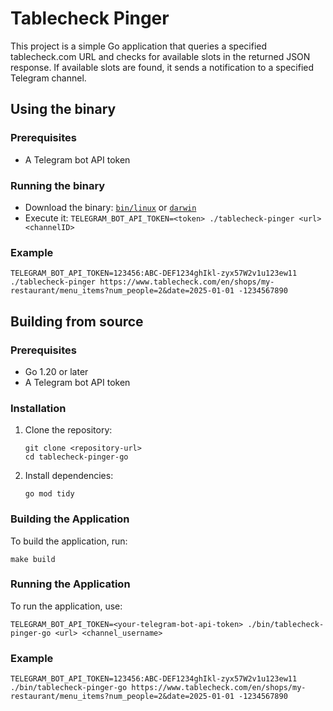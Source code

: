 # Tablecheck Pinger

This project is a simple Go application that queries a specified tablecheck.com URL and checks for available slots in the returned JSON response. If available slots are found, it sends a notification to a specified Telegram channel.

## Using the binary

### Prerequisites

- A Telegram bot API token

### Running the binary

- Download the binary: [`bin/linux`](./bin/linux/tablecheck-pinger) or [`darwin`](./bin/darwin/tablecheck-pinger)
- Execute it: `TELEGRAM_BOT_API_TOKEN=<token> ./tablecheck-pinger <url> <channelID>`

### Example

```
TELEGRAM_BOT_API_TOKEN=123456:ABC-DEF1234ghIkl-zyx57W2v1u123ew11 ./tablecheck-pinger https://www.tablecheck.com/en/shops/my-restaurant/menu_items?num_people=2&date=2025-01-01 -1234567890
```

## Building from source

### Prerequisites

- Go 1.20 or later
- A Telegram bot API token

### Installation

1. Clone the repository:
   ```
   git clone <repository-url>
   cd tablecheck-pinger-go
   ```

2. Install dependencies:
   ```
   go mod tidy
   ```

### Building the Application

To build the application, run:
```
make build
```

### Running the Application

To run the application, use:
```
TELEGRAM_BOT_API_TOKEN=<your-telegram-bot-api-token> ./bin/tablecheck-pinger-go <url> <channel_username>
```

### Example

```
TELEGRAM_BOT_API_TOKEN=123456:ABC-DEF1234ghIkl-zyx57W2v1u123ew11 ./bin/tablecheck-pinger-go https://www.tablecheck.com/en/shops/my-restaurant/menu_items?num_people=2&date=2025-01-01 -1234567890
```
